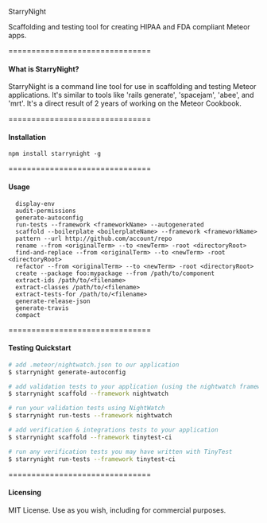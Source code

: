 StarryNight

Scaffolding and testing tool for creating HIPAA and FDA compliant Meteor apps.  

===============================
#### What is StarryNight?  

StarryNight is a command line tool for use in scaffolding and testing Meteor applications. It's similar to tools like 'rails generate', 'spacejam', 'abee', and 'mrt'. It's a direct result of 2 years of working on the Meteor Cookbook.


===============================
#### Installation  

````
npm install starrynight -g
````

===============================
#### Usage  

````
  display-env
  audit-permissions
  generate-autoconfig
  run-tests --framework <frameworkName> --autogenerated
  scaffold --boilerplate <boilerplateName> --framework <frameworkName>
  pattern --url http://github.com/account/repo
  rename --from <originalTerm> --to <newTerm> -root <directoryRoot>
  find-and-replace --from <originalTerm> --to <newTerm> -root <directoryRoot>
  refactor --from <originalTerm> --to <newTerm> -root <directoryRoot>
  create --package foo:mypackage --from /path/to/component
  extract-ids /path/to/<filename>
  extract-classes /path/to/<filename>
  extract-tests-for /path/to/<filename>
  generate-release-json
  generate-travis
  compact
````

===============================
#### Testing Quickstart  

````sh
# add .meteor/nightwatch.json to our application
$ starrynight generate-autoconfig

# add validation tests to your application (using the nightwatch framework)
$ starrynight scaffold --framework nightwatch

# run your validation tests using NightWatch
$ starrynight run-tests --framework nightwatch

# add verification & integrations tests to your application
$ starrynight scaffold --framework tinytest-ci

# run any verification tests you may have written with TinyTest
$ starrynight run-tests --framework tinytest-ci
````


===============================
#### Licensing

MIT License. Use as you wish, including for commercial purposes.
